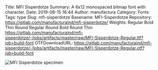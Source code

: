 Title: MFI Sisperdotze
Summary: A 6x12 monospaced bitmap font with character.
Date: 2019-08-15 16:44
Author: manufactura
Category: Fonts
Tags: type
Slug: mfi-sisperdotze
Basename: MFI-Sisperdotze
Repository: https://gitlab.com/manufacturaind/mfi-sisperdotze/
Weights: Regular
         Bold
         Thin
         Round Regular
         Round Bold
         Round Thin
https://gitlab.com/manufacturaind/mfi-sisperdotze/-/jobs/artifacts/master/raw/MFI-Sisperdotze-Regular.ttf?job=build-font
OTFDownloadURL: https://gitlab.com/manufacturaind/mfi-sisperdotze/-/jobs/artifacts/master/raw/MFI-Sisperdotze-Regular.otf?job=build-font


![MFI Sisperdotze specimen]({static}/media/fonts/mfi-sisperdotze.png "MFI Sisperdotze specimen")

